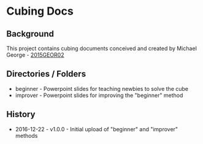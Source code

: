 # Cubing Docs

## Background

This project contains cubing documents conceived and created by Michael George - [2015GEOR02](https://www.worldcubeassociation.org/results/p.php?i=2015GEOR02 "Official WCA Results")


## Directories / Folders

* beginner - Powerpoint slides for teaching newbies to solve the cube
* improver - Powerpoint slides for improving the "beginner" method


## History

* 2016-12-22 - v1.0.0 - Initial upload of "beginner" and "improver" methods